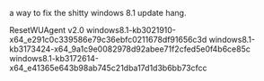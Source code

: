 a way to fix the shitty windows 8.1 update hang.


ResetWUAgent v2.0
windows8.1-kb3021910-x64_e291c0c339586e79c36ebfc0211678df91656c3d
windows8.1-kb3173424-x64_9a1c9e0082978d92abee71f2cfed5e0f4b6ce85c
windows8.1-kb3172614-x64_e41365e643b98ab745c21dba17d1d3b6bb73cfcc